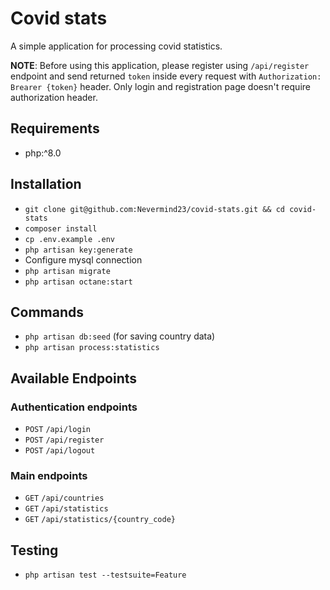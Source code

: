 # Covid stats
A simple application for processing covid statistics.

**NOTE**: Before using this application, please register using `/api/register` endpoint and send returned `token` inside every request with `Authorization: Brearer {token}` header.
Only login and registration page doesn't require authorization header.

## Requirements
- php:^8.0
## Installation
- `git clone git@github.com:Nevermind23/covid-stats.git && cd covid-stats`
- `composer install`
- `cp .env.example .env`
- `php artisan key:generate`
- Configure mysql connection
- `php artisan migrate`
- `php artisan octane:start`

## Commands
- `php artisan db:seed` (for saving country data)
- `php artisan process:statistics`

## Available Endpoints

### Authentication endpoints
- `POST` `/api/login`
- `POST` `/api/register`
- `POST` `/api/logout`

### Main endpoints
- `GET` `/api/countries`
- `GET` `/api/statistics`
- `GET` `/api/statistics/{country_code}`

## Testing
- `php artisan test --testsuite=Feature`
